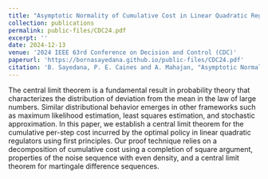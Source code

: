 ```yaml
---
title: "Asymptotic Normality of Cumulative Cost in Linear Quadratic Regulators"
collection: publications
permalink: public-files/CDC24.pdf
excerpt: ''
date: 2024-12-13
venue: '2024 IEEE 63rd Conference on Decision and Control (CDC)'
paperurl: 'https://bornasayedana.github.io/public-files/CDC24.pdf'
citation: 'B. Sayedana, P. E. Caines and A. Mahajan, "Asymptotic Normality of Cumulative Cost in Linear Quadratic Regulators," 2024 IEEE 63rd Conference on Decision and Control (CDC), Milan, Italy, 2024.'
---
```


The central limit theorem is a fundamental result
in probability theory that characterizes the distribution of
deviation from the mean in the law of large numbers. Similar
distributional behavior emerges in other frameworks such as
maximum likelihood estimation, least squares estimation, and
stochastic approximation. In this paper, we establish a central
limit theorem for the cumulative per-step cost incurred by
the optimal policy in linear quadratic regulators using first
principles. Our proof technique relies on a decomposition
of cumulative cost using a completion of square argument,
properties of the noise sequence with even density, and a central
limit theorem for martingale difference sequences.
